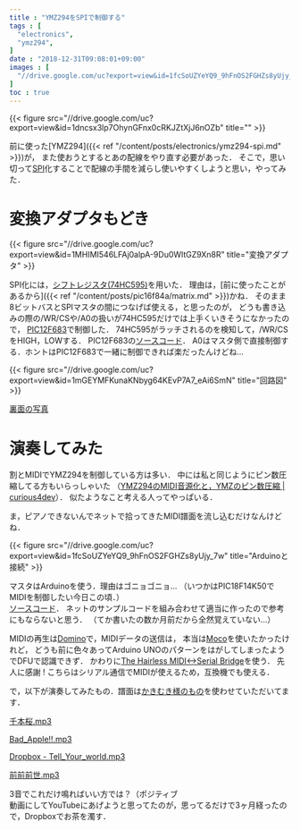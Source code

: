 ```yaml
---
title : "YMZ294をSPIで制御する"
tags : [
  "electronics",
  "ymz294",
]
date : "2018-12-31T09:08:01+09:00"
images : [
  "//drive.google.com/uc?export=view&id=1fcSoUZYeYQ9_9hFnOS2FGHZs8yUjy_7w",
]
toc : true
---
```


{{< figure src="//drive.google.com/uc?export=view&id=1dncsx3lp7OhynGFnx0cRKJZtXjJ6nOZb" title="" >}}

前に使った[YMZ294]({{< ref "/content/posts/electronics/ymz294-spi.md" >}})が，
また使おうとするとあの配線をやり直す必要があった．
そこで，思い切って[SPI](https://ja.wikipedia.org/wiki/%E3%82%B7%E3%83%AA%E3%82%A2%E3%83%AB%E3%83%BB%E3%83%9A%E3%83%AA%E3%83%95%E3%82%A7%E3%83%A9%E3%83%AB%E3%83%BB%E3%82%A4%E3%83%B3%E3%82%BF%E3%83%95%E3%82%A7%E3%83%BC%E3%82%B9)化することで配線の手間を減らし使いやすくしようと思い，やってみた．  
<!--more-->

# 変換アダプタもどき

{{< figure src="//drive.google.com/uc?export=view&id=1MHIMI546LFAj0alpA-9Du0WltGZ9Xn8R" title="変換アダプタ" >}}

SPI化には，[シフトレジスタ(74HC595)](http://akizukidenshi.com/catalog/g/gI-08605/)を用いた．
理由は，[前に使ったことがあるから]({{< ref "/content/posts/pic16f84a/matrix.md" >}})かね．
そのまま8ビットバスとSPIマスタの間につなげば使える，と思ったのが，
どうも書き込みの際の/WR/CSや/A0の扱いが74HC595だけでは上手くいきそうになかったので，
[PIC12F683](http://akizukidenshi.com/catalog/g/gI-00801/)で制御した．
74HC595がラッチされるのを検知して，/WR/CSをHIGH，LOWする．
PIC12F683の[ソースコード](https://gist.github.com/ha2zakura/943d75f813021092b6f4207b43e41da1)．
A0はマスタ側で直接制御する．ホントはPIC12F683で一緒に制御できれば楽だったんけどね...  

{{< figure src="//drive.google.com/uc?export=view&id=1mGEYMFKunaKNbyg64KEvP7A7_eAi6SmN" title="回路図" >}}

[裏面の写真](https://drive.google.com/uc?export=view&id=1FQ-ZkQqab4ziOb6fYMW-gDd6vvcevCin)

# 演奏してみた

割とMIDIでYMZ294を制御している方は多い．
中には私と同じようにピン数圧縮してる方もいらっしゃいた
（[YMZ294のMIDI音源化と，YMZのピン数圧縮 | curious4dev](http://curious4dev.mydns.jp/post-1184/)）．
似たようなこと考える人ってやっぱいる．  

ま，ピアノできないんでネットで拾ってきたMIDI譜面を流し込むだけなんけどね．  

{{< figure src="//drive.google.com/uc?export=view&id=1fcSoUZYeYQ9_9hFnOS2FGHZs8yUjy_7w" title="Arduinoと接続" >}}


マスタはArduinoを使う．理由はゴニョゴニョ...
（いつかはPIC18F14K50でMIDIを制御したい今日この頃．）  
[ソースコード](https://gist.github.com/ha2zakura/003ec66c355f43848eb86c17d77cc453)．
ネットのサンプルコードを組み合わせて適当に作ったので参考にもならないと思う．
（てか書いたの数か月前だから全然覚えていない...）  

MIDIの再生は[Domino](http://takabosoft.com/domino)で，MIDIデータの送信は，
本当は[Moco](http://morecatlab.akiba.coocan.jp/lab/index.php/aruino/midi-firmware-for-arduino-uno-moco/)を使いたかったけれど，
どうも前に色々あってArduino UNOのパターンをはがしてしまったようでDFUで認識できず．
かわりに[The Hairless MIDI<->Serial Bridge](http://projectgus.github.io/hairless-midiserial/)を使う．
先人に感謝 ! こちらはシリアル通信でMIDIが使えるため，互換機でも使える．

で，以下が演奏してみたもの．譜面は[かきむき様のもの](http://kakimuki.blog91.fc2.com/blog-entry-6.html)を使わせていただいてます．

[千本桜.mp3](https://www.dropbox.com/s/ingke1lf3zb9ivt/%E5%8D%83%E6%9C%AC%E6%A1%9C.mp3?dl=0)

[Bad_Apple!!.mp3](https://www.dropbox.com/s/kxlt83dpht7spfb/Bad_Apple%21%21.mp3?dl=0)

[Dropbox - Tell_Your_world.mp3](https://www.dropbox.com/s/6cz3p3q5474jks5/Tell_Your_world.mp3?dl=0)

[前前前世.mp3](https://www.dropbox.com/s/f9la8zauqoykorf/%E5%89%8D%E5%89%8D%E5%89%8D%E4%B8%96.mp3?dl=0)

3音でこれだけ鳴ればいい方では？（ポジティブ  
動画にしてYouTubeにあげようと思ってたのが，思ってるだけで3ヶ月経ったので，Dropboxでお茶を濁す．
